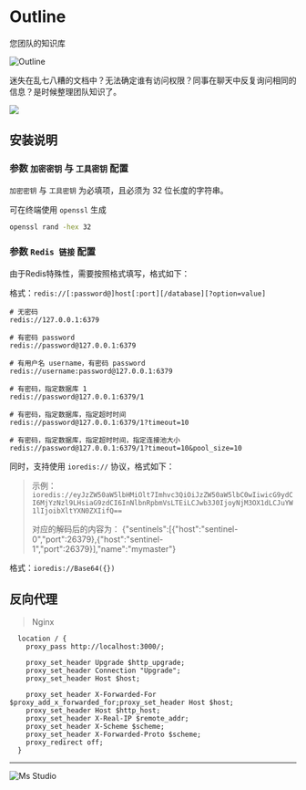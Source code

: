 # Outline

您团队的知识库

![Outline](https://file.lifebus.top/imgs/outline_cover.png)

迷失在乱七八糟的文档中？无法确定谁有访问权限？同事在聊天中反复询问相同的信息？是时候整理团队知识了。

![](https://img.shields.io/badge/%E6%96%B0%E7%96%86%E8%90%8C%E6%A3%AE%E8%BD%AF%E4%BB%B6%E5%BC%80%E5%8F%91%E5%B7%A5%E4%BD%9C%E5%AE%A4-%E6%8F%90%E4%BE%9B%E6%8A%80%E6%9C%AF%E6%94%AF%E6%8C%81-blue)

## 安装说明

### 参数 `加密密钥` 与 `工具密钥` 配置

`加密密钥` 与 `工具密钥` 为必填项，且必须为 32 位长度的字符串。

可在终端使用 `openssl` 生成

```sh
openssl rand -hex 32
```

### 参数 `Redis 链接` 配置

由于Redis特殊性，需要按照格式填写，格式如下：

格式：`redis://[:password@]host[:port][/database][?option=value]`

```
# 无密码
redis://127.0.0.1:6379

# 有密码 password
redis://password@127.0.0.1:6379

# 有用户名 username，有密码 password
redis://username:password@127.0.0.1:6379

# 有密码，指定数据库 1
redis://password@127.0.0.1:6379/1

# 有密码，指定数据库，指定超时时间
redis://password@127.0.0.1:6379/1?timeout=10

# 有密码，指定数据库，指定超时时间，指定连接池大小
redis://password@127.0.0.1:6379/1?timeout=10&pool_size=10
```

同时，支持使用 `ioredis://` 协议，格式如下：

> 示例：
> `ioredis://eyJzZW50aW5lbHMiOlt7Imhvc3QiOiJzZW50aW5lbC0wIiwicG9ydCI6MjYzNzl9LHsiaG9zdCI6InNlbnRpbmVsLTEiLCJwb3J0IjoyNjM3OX1dLCJuYW1lIjoibXltYXN0ZXIifQ==`
>
> 对应的解码后的内容为：
> {"sentinels":[{"host":"sentinel-0","port":26379},{"host":"sentinel-1","port":26379}],"name":"mymaster"}

格式：`ioredis://Base64({})`

## 反向代理

> Nginx

```nginx
  location / {
    proxy_pass http://localhost:3000/;

    proxy_set_header Upgrade $http_upgrade;
    proxy_set_header Connection "Upgrade";
    proxy_set_header Host $host;

    proxy_set_header X-Forwarded-For $proxy_add_x_forwarded_for;proxy_set_header Host $host;
    proxy_set_header Host $http_host;
    proxy_set_header X-Real-IP $remote_addr;
    proxy_set_header X-Scheme $scheme;
    proxy_set_header X-Forwarded-Proto $scheme;
    proxy_redirect off;
  }
```

---

![Ms Studio](https://file.lifebus.top/imgs/ms_blank_001.png)
